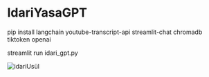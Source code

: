 # IdariYasaGPT
pip install langchain youtube-transcript-api streamlit-chat chromadb tiktoken openai

streamlit run idari_gpt.py

![idariUsül](https://github.com/Vinexy/IdariYasaGPT/assets/85889196/b35ea4a2-690c-4c49-aee2-c0693ebf9445)
